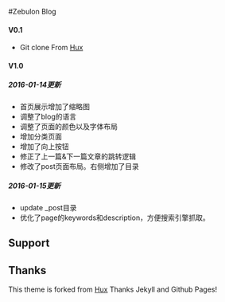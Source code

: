 #Zebulon Blog



#### V0.1

- Git clone From [Hux](https://github.com/Huxpro/huxpro.github.io.git) 

#### V1.0
##### 2016-01-14更新

- 首页展示增加了缩略图
- 调整了blog的语言
- 调整了页面的颜色以及字体布局
- 增加分类页面
- 增加了向上按钮
- 修正了上一篇&下一篇文章的跳转逻辑
- 修改了post页面布局。右侧增加了目录

##### 2016-01-15更新

- update _post目录
- 优化了page的keywords和description，方便搜索引擎抓取。





## Support




## Thanks

This theme is forked from [Hux](https://github.com/Huxpro/huxpro.github.io.git)
Thanks Jekyll and Github Pages!
